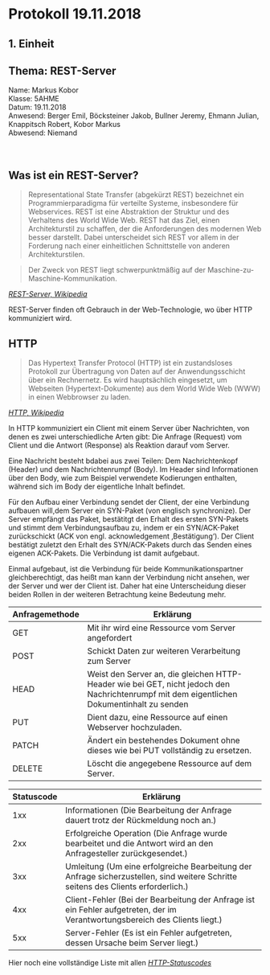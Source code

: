 # Protokoll 19.11.2018

## 1. Einheit
## Thema: REST-Server
 
 Name: Markus Kobor  
 Klasse: 5AHME  
 Datum: 19.11.2018  
 Anwesend: Berger Emil, Böcksteiner Jakob, Bullner Jeremy, Ehmann Julian, Knappitsch Robert, Kobor Markus <br>
 Abwesend: Niemand <br> <br> <br>
 
## Was ist ein REST-Server?

>Representational State Transfer (abgekürzt REST) bezeichnet ein Programmierparadigma für verteilte Systeme, insbesondere für Webservices. REST ist eine Abstraktion der Struktur und des Verhaltens des World Wide Web. REST hat das Ziel, einen Architekturstil zu schaffen, der die Anforderungen des modernen Web besser darstellt. Dabei unterscheidet sich REST vor allem in der Forderung nach einer einheitlichen Schnittstelle von anderen Architekturstilen.

>Der Zweck von REST liegt schwerpunktmäßig auf der Maschine-zu-Maschine-Kommunikation.

*[REST-Server, Wikipedia](https://de.wikipedia.org/wiki/Representational_State_Transfer)*

REST-Server finden oft Gebrauch in der Web-Technologie, wo über HTTP kommuniziert wird.

## HTTP

>Das Hypertext Transfer Protocol (HTTP) ist ein zustandsloses Protokoll zur Übertragung von Daten auf der Anwendungsschicht über ein Rechnernetz. Es wird hauptsächlich eingesetzt, um Webseiten (Hypertext-Dokumente) aus dem World Wide Web (WWW) in einen Webbrowser zu laden.

*[HTTP, Wikipedia](https://de.wikipedia.org/wiki/Hypertext_Transfer_Protocol)*

In HTTP kommuniziert ein Client mit einem Server über Nachrichten, von denen es zwei unterschiedliche Arten gibt:
Die Anfrage (Request) vom Client und die Antwort (Response) als Reaktion darauf vom Server.

Eine Nachricht besteht bdabei aus zwei Teilen:
Dem Nachrichtenkopf (Header) und dem Nachrichtenrumpf (Body).
Im Header sind Informationen über den Body, wie zum Beispiel verwendete Kodierungen enthalten, während sich im Body der eigentliche Inhalt befindet.

Für den Aufbau einer Verbindung sendet der Client, der eine Verbindung aufbauen will,dem Server ein SYN-Paket (von englisch synchronize).
Der Server empfängt das Paket, bestätitgt den Erhalt des ersten SYN-Pakets und stimmt dem Verbindungsaufbau zu, indem er ein SYN/ACK-Paket zurückschickt (ACK von engl. acknowledgement ‚Bestätigung‘).
Der Client bestätigt zuletzt den Erhalt des SYN/ACK-Pakets durch das Senden eines eigenen ACK-Pakets.
Die Verbindung ist damit aufgebaut.

Einmal aufgebaut, ist die Verbindung für beide Kommunikationspartner gleichberechtigt, das heißt man kann der Verbindung nicht ansehen, wer der Server und wer der Client ist. Daher hat eine Unterscheidung dieser beiden Rollen in der weiteren Betrachtung keine Bedeutung mehr.

Anfragemethode | Erklärung  
-------------- | ------------ 
GET | Mit ihr wird eine Ressource vom Server angefordert
POST | Schickt Daten zur weiteren Verarbeitung zum Server  
HEAD | Weist den Server an, die gleichen HTTP-Header wie bei GET, nicht jedoch den Nachrichtenrumpf mit dem eigentlichen Dokumentinhalt zu senden
PUT | Dient dazu, eine Ressource auf einen Webserver hochzuladen. 
PATCH | Ändert ein bestehendes Dokument ohne dieses wie bei PUT vollständig zu ersetzen.
DELETE | Löscht die angegebene Ressource auf dem Server.

Statuscode | Erklärung  
---------- | ------------
1xx | Informationen (Die Bearbeitung der Anfrage dauert trotz der Rückmeldung noch an.)
2xx | Erfolgreiche Operation (Die Anfrage wurde bearbeitet und die Antwort wird an den Anfragesteller zurückgesendet.)
3xx | Umleitung (Um eine erfolgreiche Bearbeitung der Anfrage sicherzustellen, sind weitere Schritte seitens des Clients erforderlich.)
4xx | Client-Fehler (Bei der Bearbeitung der Anfrage ist ein Fehler aufgetreten, der im Verantwortungsbereich des Clients liegt.)
5xx | Server-Fehler (Es ist ein Fehler aufgetreten, dessen Ursache beim Server liegt.)

Hier noch eine vollständige Liste mit allen *[ HTTP-Statuscodes](https://httpstatuses.com/)*

